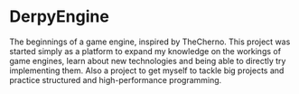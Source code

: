 # DerpyEngine

The beginnings of a game engine, inspired by TheCherno. This project was started simply as a platform to expand my knowledge on the workings of game engines, learn about new technologies and being able to directly try implementing them. Also a project to get myself to tackle big projects and practice structured and high-performance programming.
